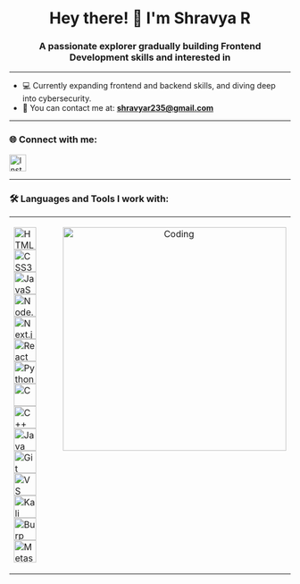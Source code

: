 <h1 align="center">Hey there! 👋 I'm Shravya R</h1>
<h3 align="center">A passionate explorer gradually building Frontend Development skills and interested in</h3>

---

- 💻 Currently expanding frontend and backend skills, and diving deep into cybersecurity.
- 📧 You can contact me at: **shravyar235@gmail.com**

---

### 🌐 Connect with me:
<p align="left">
  <a href="https://instagram.com/_shra_vya_" target="blank">
    <img align="center" src="https://cdn-icons-png.flaticon.com/512/2111/2111463.png" alt="Instagram" height="30" width="30" />
  </a>
</p>

---

### 🛠️ Languages and Tools I work with:

<table>
<tr>
<td valign="top">
<p align="left">

<img src="https://cdn.jsdelivr.net/gh/devicons/devicon/icons/html5/html5-original.svg" alt="HTML5" width="40" height="40"/>
<img src="https://cdn.jsdelivr.net/gh/devicons/devicon/icons/css3/css3-original.svg" alt="CSS3" width="40" height="40"/>
<img src="https://cdn.jsdelivr.net/gh/devicons/devicon/icons/javascript/javascript-original.svg" alt="JavaScript" width="40" height="40"/>
<img src="https://cdn.jsdelivr.net/gh/devicons/devicon/icons/nodejs/nodejs-original.svg" alt="Node.js" width="40" height="40"/>
<img src="https://cdn.jsdelivr.net/gh/devicons/devicon/icons/nextjs/nextjs-original.svg" alt="Next.js" width="40" height="40"/>
<img src="https://cdn.jsdelivr.net/gh/devicons/devicon/icons/react/react-original.svg" alt="React" width="40" height="40"/>
<img src="https://cdn.jsdelivr.net/gh/devicons/devicon/icons/python/python-original.svg" alt="Python" width="40" height="40"/>
<img src="https://cdn.jsdelivr.net/gh/devicons/devicon/icons/c/c-original.svg" alt="C" width="40" height="40"/>
<img src="https://cdn.jsdelivr.net/gh/devicons/devicon/icons/cplusplus/cplusplus-original.svg" alt="C++" width="40" height="40"/>
<img src="https://cdn.jsdelivr.net/gh/devicons/devicon/icons/java/java-original.svg" alt="Java" width="40" height="40"/>
<img src="https://cdn.jsdelivr.net/gh/devicons/devicon/icons/git/git-original.svg" alt="Git" width="40" height="40"/>
<img src="https://cdn.jsdelivr.net/gh/devicons/devicon/icons/vscode/vscode-original.svg" alt="VS Code" width="40" height="40"/>

<!-- Custom icons -->
<img src="https://www.kali.org/images/kali-logo.svg" alt="Kali Linux" width="40" height="40"/>
<img src="https://avatars.githubusercontent.com/u/38242135?s=200&v=4" alt="Burp Suite" width="40" height="40"/>
<img src="https://user-images.githubusercontent.com/75489755/151974929-278e6a7e-d94a-4af4-b21f-4690b2a61c9b.png" alt="Metasploitable" width="40" height="40"/>

</p>
</td>

<td valign="top">
<p align="center">
  <img src="https://gifdb.com/images/high/coding-animated-laptop-flow-stream-ja04010rm5o68zfk.gif" alt="Coding" width="400"/>
</p>
</td>
</tr>
</table>
